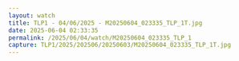 ```yaml
---
layout: watch
title: TLP1 - 04/06/2025 - M20250604_023335_TLP_1T.jpg
date: 2025-06-04 02:33:35
permalink: /2025/06/04/watch/M20250604_023335_TLP_1
capture: TLP1/2025/202506/20250603/M20250604_023335_TLP_1T.jpg
---
```


